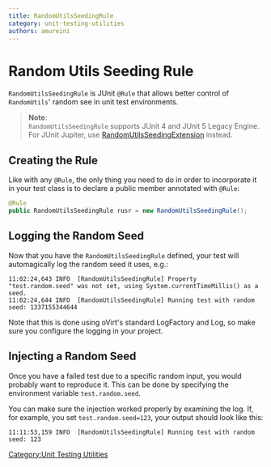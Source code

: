 ```yaml
---
title: RandomUtilsSeedingRule
category: unit-testing-utilities
authors: amureini
---
```


# Random Utils Seeding Rule

`RandomUtilsSeedingRule` is JUnit `@Rule` that allows better control of `RandomUtils`' random see in unit test environments.

>**Note**:<br/>
> `RandomUtilsSeedingRule` supports JUnit 4 and JUnit 5 Legacy Engine. For JUnit
> Jupiter, use [RandomUtilsSeedingExtension](../mockconfigextension) instead.

## Creating the Rule

Like with any `@Rule`, the only thing you need to do in order to incorporate it in your test class is to declare a public member annotated with `@Rule`:

```java
@Rule
public RandomUtilsSeedingRule rusr = new RandomUtilsSeedingRule();
```

## Logging the Random Seed

Now that you have the `RandomUtilsSeedingRule` defined, your test will automagically log the random seed it uses, e.g.:

    11:02:24,643 INFO  [RandomUtilsSeedingRule] Property "test.random.seed" was not set, using System.currentTimeMillis() as a seed.
    11:02:24,644 INFO  [RandomUtilsSeedingRule] Running test with random seed: 1337155344644

Note that this is done using oVirt's standard LogFactory and Log, so make sure you configure the logging in your project.

## Injecting a Random Seed

Once you have a failed test due to a specific random input, you would probably want to reproduce it. This can be done by specifying the environment variable `test.random.seed`.

You can make sure the injection worked properly by examining the log. If, for example, you set `test.random.seed=123`, your output should look like this:

    11:11:53,159 INFO  [RandomUtilsSeedingRule] Running test with random seed: 123

[Category:Unit Testing Utilities](/develop/dev-process/unit-testing-utilities/)
